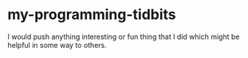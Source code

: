 # my-programming-tidbits
I would push anything interesting or fun thing that I did which might be helpful in some way to others.  
